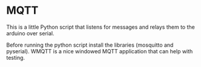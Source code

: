 # MQTT

This is a little Python script that listens for messages and relays them to the arduino over serial.

Before running the python script install the libraries (mosquitto and pyserial). WMQTT is a nice windowed MQTT application that can help with testing.